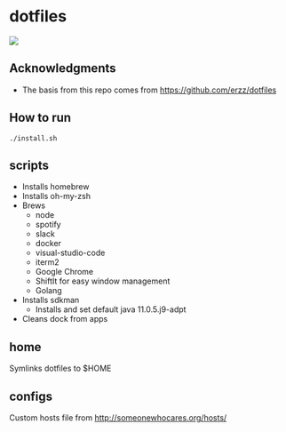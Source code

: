 # dotfiles
![](https://github.com/nicce/dotfiles/workflows/test_dotfiles/badge.svg)

## Acknowledgments
* The basis from this repo comes from https://github.com/erzz/dotfiles

## How to run
`./install.sh`

## scripts
* Installs homebrew
* Installs oh-my-zsh
* Brews
    * node
    * spotify
    * slack
    * docker
    * visual-studio-code
    * iterm2
    * Google Chrome
    * ShiftIt for easy window management
    * Golang
* Installs sdkman
   * Installs and set default java 11.0.5.j9-adpt
* Cleans dock from apps

## home
Symlinks dotfiles to $HOME

## configs 
Custom hosts file from http://someonewhocares.org/hosts/
